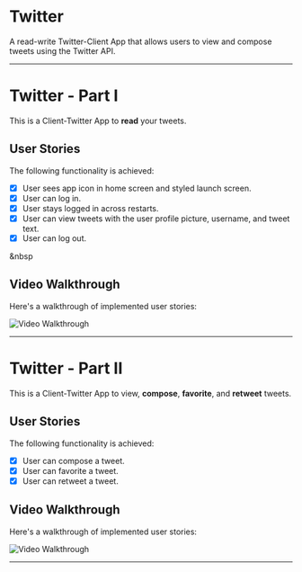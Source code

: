 # Twitter
A read-write Twitter-Client App that allows users to view and compose tweets using the Twitter API.

---

# Twitter - Part I

This is a Client-Twitter App to **read** your tweets.


## User Stories

The following functionality is achieved:

- [x] User sees app icon in home screen and styled launch screen.
- [x] User can log in.
- [x] User stays logged in across restarts.
- [x] User can view tweets with the user profile picture, username, and tweet text.
- [x] User can log out.

<!--
The following features can be implemented:

- [ ] User can pull to refresh.
- [ ] User can load past tweets infinitely.
-->
&nbsp

## Video Walkthrough

Here's a walkthrough of implemented user stories:

<img src='http://g.recordit.co/n2LCosobVZ.gif' title='Video Walkthrough' width='' alt='Video Walkthrough' />

---

# Twitter - Part II

This is a Client-Twitter App to view, **compose**, **favorite**, and **retweet** tweets.


## User Stories

The following functionality is achieved:

- [x] User can compose a tweet.
- [x] User can favorite a tweet.
- [x] User can retweet a tweet.

<!--
The following features can be implemented:

- [ ] When composing a tweet, user sees a countdown for the number of characters remaining for the tweet (out of 280)
- [ ] User can view their profile in a profile tab.
- [ ] User sees embedded images in tweet if available.
-->

## Video Walkthrough

Here's a walkthrough of implemented user stories:

<img src='http://g.recordit.co/KnkLvKwFe8.gif' title='Video Walkthrough' width='' alt='Video Walkthrough' />

---
